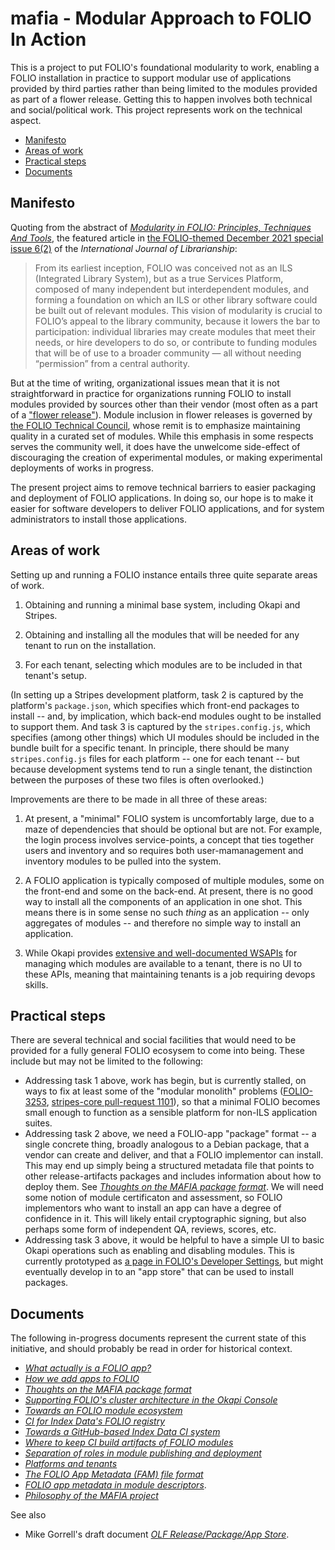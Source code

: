 # mafia - Modular Approach to FOLIO In Action

This is a project to put FOLIO's foundational modularity to work, enabling a FOLIO installation in practice to support modular use of applications provided by third parties rather than being limited to the modules provided as part of a flower release. Getting this to happen involves both technical and social/political work. This project represents work on the technical aspect.


<!-- md2toc -l 2 README.md -->
* [Manifesto](#manifesto)
* [Areas of work](#areas-of-work)
* [Practical steps](#practical-steps)
* [Documents](#documents)


## Manifesto

Quoting from the abstract of [_Modularity in FOLIO: Principles, Techniques And Tools_](https://journal.calaijol.org/index.php/ijol/article/view/208), the featured article in [the FOLIO-themed December 2021 special issue 6(2)](https://journal.calaijol.org/index.php/ijol/issue/view/14) of the _International Journal of Librarianship_:

> From its earliest inception, FOLIO was conceived not as an ILS (Integrated Library System), but as a true Services Platform, composed of many independent but interdependent modules, and forming a foundation on which an ILS or other library software could be built out of relevant modules. This vision of modularity is crucial to FOLIO’s appeal to the library community, because it lowers the bar to participation: individual libraries may create modules that meet their needs, or hire developers to do so, or contribute to funding modules that will be of use to a broader community — all without needing “permission” from a central authority.

But at the time of writing, organizational issues mean that it is not straightforward in practice for organizations running FOLIO to install modules provided by sources other than their vendor (most often as a part of a ["flower release"](https://wiki.folio.org/display/REL/Flower+Release+Names)). Module inclusion in flower releases is governed by [the FOLIO Technical Council](https://wiki.folio.org/display/TC/Technical+Council), whose remit is to emphasize maintaining quality in a curated set of modules. While this emphasis in some respects serves the community well, it does have the unwelcome side-effect of discouraging the creation of experimental modules, or making experimental deployments of works in progress.

The present project aims to remove technical barriers to easier packaging and deployment of FOLIO applications. In doing so, our hope is to make it easier for software developers to deliver FOLIO applications, and for system administrators to install those applications.


## Areas of work

Setting up and running a FOLIO instance entails three quite separate areas of work.

1. Obtaining and running a minimal base system, including Okapi and Stripes.

2. Obtaining and installing all the modules that will be needed for any tenant to run on the installation.

3. For each tenant, selecting which modules are to be included in that tenant's setup.

(In setting up a Stripes development platform, task 2 is captured by the platform's `package.json`, which specifies which front-end packages to install -- and, by implication, which back-end modules ought to be installed to support them. And task 3 is captured by the `stripes.config.js`, which specifies (among other things) which UI modules should be included in the bundle built for a specific tenant. In principle, there should be many `stripes.config.js` files for each platform -- one for each tenant -- but because development systems tend to run a single tenant, the distinction between the purposes of these two files is often overlooked.)

Improvements are there to be made in all three of these areas:

1. At present, a "minimal" FOLIO system is uncomfortably large, due to a maze of dependencies that should be optional but are not. For example, the login process involves service-points, a concept that ties together users and inventory and so requires both user-mamanagement and inventory modules to be pulled into the system.

2. A FOLIO application is typically composed of multiple modules, some on the front-end and some on the back-end. At present, there is no good way to install all the components of an application in one shot. This means there is in some sense no such _thing_ as an application -- only aggregates of modules -- and therefore no simple way to install an application.

3. While Okapi provides [extensive and well-documented WSAPIs](https://github.com/folio-org/okapi/blob/master/doc/guide.md#okapis-own-web-services) for managing which modules are available to a tenant, there is no UI to these APIs, meaning that maintaining tenants is a job requiring devops skills.


## Practical steps

There are several technical and social facilities that would need to be provided for a fully general FOLIO ecosysem to come into being. These include but may not be limited to the following:

* Addressing task 1 above, work has begin, but is currently stalled, on ways to fix at least some of the "modular monolith" problems ([FOLIO-3253](https://issues.folio.org/browse/FOLIO-3253), [stripes-core pull-request 1101](https://github.com/folio-org/stripes-core/pull/1101)), so that a minimal FOLIO becomes small enough to function as a sensible platform for non-ILS application suites.
* Addressing task 2 above, we need a FOLIO-app "package" format -- a single concrete thing, broadly analogous to a Debian package, that a vendor can create and deliver, and that a FOLIO implementor can install. This may end up simply being a structured metadata file that points to other release-artifacts packages and includes information about how to deploy them. See [_Thoughts on the MAFIA package format_](doc/package.md). We will need some notion of module certificaton and assessment, so FOLIO implementors who want to install an app can have a degree of confidence in it. This will likely entail cryptographic signing, but also perhaps some form of independent QA, reviews, scores, etc.
* Addressing task 3 above, it would be helpful to have a simple UI to basic Okapi operations such as enabling and disabling modules. This is currently prototyped as [a page in FOLIO's Developer Settings](https://folio-snapshot.dev.folio.org/settings/developer/okapi-console), but might eventually develop in to an "app store" that can be used to install packages.


## Documents

The following in-progress documents represent the current state of this initiative, and should probably be read in order for historical context.

* [_What actually is a FOLIO app?_](doc/what-is-an-app.md)
* [_How we add apps to FOLIO_](doc/how-we-add-apps.md)
* [_Thoughts on the MAFIA package format_](doc/package.md)
* [_Supporting FOLIO's cluster architecture in the Okapi Console_](doc/cluster-architecture.md)
* [_Towards an FOLIO module ecosystem_](doc/ecosystem.md)
* [_CI for Index Data's FOLIO registry_](doc/ci.md)
* [_Towards a GitHub-based Index Data CI system_](doc/indexdata-ci.md)
* [_Where to keep CI build artifacts of FOLIO modules_](doc/repositories.md)
* [_Separation of roles in module publishing and deployment_](doc/publishing-and-deployment.md)
* [_Platforms and tenants_](doc/platform-and-tenant.md)
* [_The FOLIO App Metadata (FAM) file format_](doc/folio-app-metadata.md)
* [_FOLIO app metadata in module descriptors_](doc/folio-app-module-descriptor.md).
* [_Philosophy of the MAFIA project_](doc/philosophy.md)

See also
* Mike Gorrell's draft document [_OLF Release/Package/App Store_](https://docs.google.com/document/d/1eaCwFLydFIviMiVrDBhJmTO_wuRgAMNsK2QEmQqMcZU/edit?pli=1#heading=h.7430ujqzdamg).



